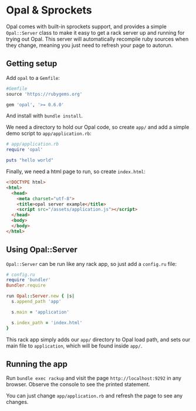 # Opal & Sprockets

Opal comes with built-in sprockets support, and provides a simple `Opal::Server`
class to make it easy to get a rack server up and running for trying out Opal.
This server will automatically recompile ruby sources when they change, meaning
you just need to refresh your page to autorun.

## Getting setup

Add `opal` to a `Gemfile`:

```ruby
#Gemfile
source 'https://rubygems.org'

gem 'opal', '>= 0.6.0'
```

And install with `bundle install`.

We need a directory to hold our Opal code, so create `app/` and add a simple
demo script to `app/application.rb`:

```ruby
# app/application.rb
require 'opal'

puts "hello world"
```

Finally, we need a html page to run, so create `index.html`:

```html
<!DOCTYPE html>
<html>
  <head>
    <meta charset="utf-8">
    <title>opal server example</title>
    <script src="/assets/application.js"></script>
  </head>
  <body>
  </body>
</html>
```

## Using Opal::Server

`Opal::Server` can be run like any rack app, so just add a `config.ru` file:

```ruby
# config.ru
require 'bundler'
Bundler.require

run Opal::Server.new { |s|
  s.append_path 'app'

  s.main = 'application'

  s.index_path = 'index.html'
}
```

This rack app simply adds our `app/` directory to Opal load path, and sets our
main file to `application`, which will be found inside `app/`.

## Running the app

Run `bundle exec rackup` and visit the page `http://localhost:9292` in any
browser. Observe the console to see the printed statement.

You can just change `app/application.rb` and refresh the page to see any changes.
